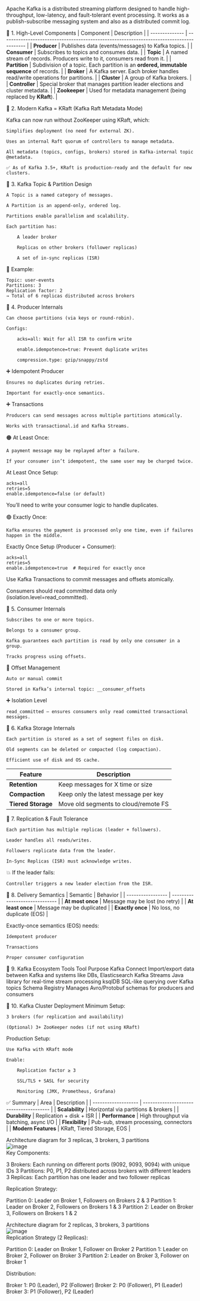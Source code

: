 Apache Kafka is a distributed streaming platform designed to handle high-throughput, low-latency, and fault-tolerant event processing. It works as a publish-subscribe messaging system and also as a distributed commit log.  

🔷 1. High-Level Components
| Component      | Description                                                                              |
| -------------- | ---------------------------------------------------------------------------------------- |
| **Producer**   | Publishes data (events/messages) to Kafka topics.                                        |
| **Consumer**   | Subscribes to topics and consumes data.                                                  |
| **Topic**      | A named stream of records. Producers write to it, consumers read from it.                |
| **Partition**  | Subdivision of a topic. Each partition is an **ordered, immutable sequence** of records. |
| **Broker**     | A Kafka server. Each broker handles read/write operations for partitions.                |
| **Cluster**    | A group of Kafka brokers.                                                                |
| **Controller** | Special broker that manages partition leader elections and cluster metadata.             |
| **Zookeeper**  | Used for metadata management (being replaced by **KRaft**).                              |

🔷 2. Modern Kafka = KRaft (Kafka Raft Metadata Mode)

Kafka can now run without ZooKeeper using KRaft, which:

    Simplifies deployment (no need for external ZK).

    Uses an internal Raft quorum of controllers to manage metadata.

    All metadata (topics, configs, brokers) stored in Kafka-internal topic @metadata.

    ✅ As of Kafka 3.5+, KRaft is production-ready and the default for new clusters.

🔷 3. Kafka Topic & Partition Design

    A Topic is a named category of messages.

    A Partition is an append-only, ordered log.

    Partitions enable parallelism and scalability.

    Each partition has:

        A leader broker

        Replicas on other brokers (follower replicas)

        A set of in-sync replicas (ISR)

🧠 Example:
```
Topic: user-events
Partitions: 3
Replication factor: 2
→ Total of 6 replicas distributed across brokers
```

🔷 4. Producer Internals

    Can choose partitions (via keys or round-robin).

    Configs:

        acks=all: Wait for all ISR to confirm write

        enable.idempotence=true: Prevent duplicate writes

        compression.type: gzip/snappy/zstd

➕ Idempotent Producer

    Ensures no duplicates during retries.

    Important for exactly-once semantics.

➕ Transactions

    Producers can send messages across multiple partitions atomically.

    Works with transactional.id and Kafka Streams.

🟠 At Least Once:

    A payment message may be replayed after a failure.

    If your consumer isn’t idempotent, the same user may be charged twice.

At Least Once Setup:
```
acks=all
retries=5
enable.idempotence=false (or default)
```

You’ll need to write your consumer logic to handle duplicates.

🟢 Exactly Once:

    Kafka ensures the payment is processed only one time, even if failures happen in the middle.
Exactly Once Setup (Producer + Consumer):
```
acks=all
retries=5
enable.idempotence=true  # Required for exactly once
```

Use Kafka Transactions to commit messages and offsets atomically.

Consumers should read committed data only (isolation.level=read_committed).


🔷 5. Consumer Internals

    Subscribes to one or more topics.

    Belongs to a consumer group.

    Kafka guarantees each partition is read by only one consumer in a group.

    Tracks progress using offsets.

📌 Offset Management

    Auto or manual commit

    Stored in Kafka’s internal topic: __consumer_offsets

➕ Isolation Level

    read_committed – ensures consumers only read committed transactional messages.

🔷 6. Kafka Storage Internals

    Each partition is stored as a set of segment files on disk.

    Old segments can be deleted or compacted (log compaction).

    Efficient use of disk and OS cache.

| Feature            | Description                          |
| ------------------ | ------------------------------------ |
| **Retention**      | Keep messages for X time or size     |
| **Compaction**     | Keep only the latest message per key |
| **Tiered Storage** | Move old segments to cloud/remote FS |

🔷 7. Replication & Fault Tolerance

    Each partition has multiple replicas (leader + followers).

    Leader handles all reads/writes.

    Followers replicate data from the leader.

    In-Sync Replicas (ISR) must acknowledge writes.

💥 If the leader fails:

    Controller triggers a new leader election from the ISR.

🔷 8. Delivery Semantics
| Semantic          | Behavior                       |
| ----------------- | ------------------------------ |
| **At most once**  | Message may be lost (no retry) |
| **At least once** | Message may be duplicated      |
| **Exactly once**  | No loss, no duplicate (EOS)    |

Exactly-once semantics (EOS) needs:

    Idempotent producer

    Transactions

    Proper consumer configuration

🔷 9. Kafka Ecosystem Tools
Tool	Purpose
Kafka Connect	Import/export data between Kafka and systems like DBs, Elasticsearch
Kafka Streams	Java library for real-time stream processing
ksqlDB	SQL-like querying over Kafka topics
Schema Registry	Manages Avro/Protobuf schemas for producers and consumers  

🔷 10. Kafka Cluster Deployment
Minimum Setup:

    3 brokers (for replication and availability)

    (Optional) 3+ ZooKeeper nodes (if not using KRaft)

Production Setup:

    Use Kafka with KRaft mode

    Enable:

        Replication factor ≥ 3

        SSL/TLS + SASL for security

        Monitoring (JMX, Prometheus, Grafana)

✅ Summary
| Area                | Description                             |
| ------------------- | --------------------------------------- |
| **Scalability**     | Horizontal via partitions & brokers     |
| **Durability**      | Replication + disk + ISR                |
| **Performance**     | High throughput via batching, async I/O |
| **Flexibility**     | Pub-sub, stream processing, connectors  |
| **Modern Features** | KRaft, Tiered Storage, EOS              |


Architecture diagram for 3 replicas, 3 brokers, 3 partitions  
![image](https://github.com/user-attachments/assets/71c42c64-0788-44e6-bd3a-6ab29d1dee5d)  
Key Components:

3 Brokers: Each running on different ports (9092, 9093, 9094) with unique IDs
3 Partitions: P0, P1, P2 distributed across brokers with different leaders
3 Replicas: Each partition has one leader and two follower replicas

Replication Strategy:

Partition 0: Leader on Broker 1, Followers on Brokers 2 & 3
Partition 1: Leader on Broker 2, Followers on Brokers 1 & 3
Partition 2: Leader on Broker 3, Followers on Brokers 1 & 2  


Architecture diagram for 2 replicas, 3 brokers, 3 partitions  
![image](https://github.com/user-attachments/assets/d50509f5-889d-482f-8d17-b5d6d9fc2de5)  
Replication Strategy (2 Replicas):

Partition 0: Leader on Broker 1, Follower on Broker 2
Partition 1: Leader on Broker 2, Follower on Broker 3
Partition 2: Leader on Broker 3, Follower on Broker 1

Distribution:

Broker 1: P0 (Leader), P2 (Follower)
Broker 2: P0 (Follower), P1 (Leader)
Broker 3: P1 (Follower), P2 (Leader)  



